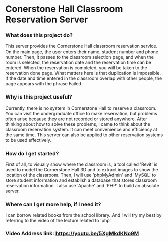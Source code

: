 # Conerstone Hall Classroom Reservation Server

### What does this project do?
This server provides the Cornerstone Hall classroom reservation service. On the main page, the user enters their name, student number and phone number. Then, it passes to the classroom selection page, and when the room is selected, the reservation date and the reservation time can be entered. When the reservation is completed, you will be taken to the reservation done page. What matters here is that duplication is impossible. If the date and time entered in the classroom overlap with other people, the page appears with the phrase Failed.

### Why is this project useful?
Currently, there is no system in Cornerstone Hall to reserve a classroom. You can visit the undergraduate office to make reservation, but problems often arise because they are not recorded or stored anywhere. After thinking about how to solve these problems, I came to think about the classroom reservation system. It can meet convenience and efficiency at the same time. This server can also be applied to other reservation systems to be used effectively.

### How do I get started?
First of all, to visually show where the classroom is, a tool called 'Revit' is used to model the Cornerstone Hall 3D and to extract images to show the location of the classroom. Then, I will use 'phpMyAdmin' and 'MySQL' to store student information and establish a database that stores classroom reservation information. I also use 'Apache' and 'PHP' to build an absolute server.

### Where can I get more help, if I need it?
I can borrow related books from the school library. And I will try my best by referring to the video of the lecture related to 'php'.

### Video Address link: https://youtu.be/5XgMkdKNo9M
